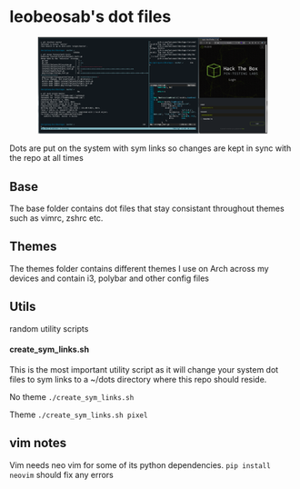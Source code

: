# leobeosab's dot files

<p align="center">
    <img src="theme_example.png" width="80%" />
</p>

Dots are put on the system with sym links so changes are kept in sync with the repo at all times

## Base
The base folder contains dot files that stay consistant throughout themes such as vimrc, zshrc etc.

## Themes
The themes folder contains different themes I use on Arch across my devices and contain i3, polybar and other config files

## Utils
random utility scripts

#### create_sym_links.sh
This is the most important utility script as it will change your system dot files to sym links to a ~/dots directory where this repo should reside.

No theme
`./create_sym_links.sh`

Theme
`./create_sym_links.sh pixel`

## vim notes
Vim needs neo vim for some of its python dependencies. 
`pip install neovim` should fix any errors

